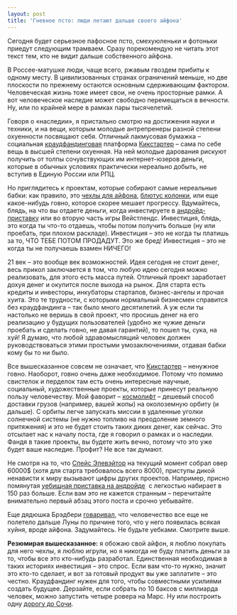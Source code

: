 ```yaml
---
layout: post
title: 'Гневное псто: люди летают дальше своего айфона'
---
```


Сегодня будет серьезное пафосное псто, смехуюленьки и фотоньки приедут следующим трамваем. Сразу порекомендую не читать этот текст тем, кто не видит дальше собственного айфона.

В Россее-матушке люди, чаще всего, ржавым гвоздем прибиты к одному месту. В цивилизованных странах ограничений меньше, но две плоскости по прежнему остаются основным сдерживающим фактором. Человеческая жизнь тоже имеет свои, не очень просторные рамки. А вот человеческое наследие может свободно перемещаться в вечности. Ну, или по крайней мере в рамках пары тысячелетий.

Говоря о «наследии», я пристально смотрю на достижения науки и техники, и на вещи, которым молодые антрепренеры разной степени охуенности посвящают себя. Отличный лакмусовая бумажка – социальная [краудфандинговая](http://ru.wikipedia.org/wiki/%D0%9A%D1%80%D0%B0%D1%83%D0%B4%D1%84%D0%B0%D0%BD%D0%B4%D0%B8%D0%BD%D0%B3) платформа [Кикстартер](http://www.kickstarter.com) – сама по себе вещь в высшей степени охуенная. На ней молодые дарования рискуют получить от толпы сочувствующих им интернет-юзеров деньги, которые в обычных условиях практически нереально добыть, не вступив в Единую России или РПЦ.

Но приглядитесь к проектам, которые собирают самые нереальные бабки: как правило, это [чехлы для айфона](http://www.kickstarter.com/projects/1104350651/taktik-premium-protection-system-for-the-iphone?ref=live), [блютус колонки](http://www.kickstarter.com/projects/2107726947/hidden-radio-and-bluetooth-speaker?ref=live), или еще какое-нибудь говно, которое скорее мешает прогрессу. Вдумайтесь, блядь, на что вы отдаете деньги, когда инвестируете в [андройд-приставку](http://www.kickstarter.com/projects/ouya/ouya-a-new-kind-of-video-game-console?ref=live) или во вторую часть игры Вейстлендс. Инвестиция, блядь, это когда ты что-то отдаешь, чтобы потом получить больше (ну или проебать, при плохом раскладе). Инвестиция – это не когда ты платишь за то, ЧТО ТЕБЕ ПОТОМ ПРОДАДУТ. Это же бред! Инвестиция – это не когда ты не получаешь взамен НИЧЕГО!

21 век – это вообще век возможностей. Идея сегодня не стоит денег, весь прикол заключается в том, что любую идею сегодня можно реализовать, для этого есть масса путей. Отличный проект заработает дохуя денег и окупится после выхода на рынок. Для старта есть кредиты и инвесторы, инкубаторы стартапов, бизнес-ангелы и прочая хуита. Это те трудности, с которыми нормальный бизнесмен справится без краудфандинга – так было много десятилетий. А уж если ты настолько не веришь в свой проект, что просишь денег на его реализацию у будущих пользователей (удобно же чужие деньги проебать и сделать говно, не давая гарантий), то пошел ты, сука, на хуй! Я думаю, что любой здравомыслящий человек должен руководствоваться этими простыми умозаключениями, отдавая бабки кому бы то ни было.

Все вышесказанное совсем не означает, что [Кикстартер](http://kickstarter.com) – ненужное говно. Наоборот, говно очень даже необходимое. Потому что помимо свистелок и перделок там есть очень интересные научные, социальный, художественные проекты, которые принесут реальную пользу человечеству. Мой фаворит – [космолифт](http://www.kickstarter.com/projects/michaellaine/space-elevator-science-climb-to-the-sky-a-tethered) – дешевый способ доставки грузов (например, вашей жопы) на околоземную орбиту (и дальше). С орбиты легче запускать миссии в удаленные уголки солнечной системы (не нужно топливо на преодоление земного притяжения) и это не будет стоить таких диких денег, как сейчас. Это отсылает нас к началу поста, где я говорил о рамках и о наследии. Фандя в такие проекты, вы будете жить вечно, потому что это уже будет ваше наследие. Профит? Не все так думают.

Не смотря на то, что [Спейс Элевэйтор](http://www.kickstarter.com/projects/michaellaine/space-elevator-science-climb-to-the-sky-a-tethered) на текущий момент собрал овер 60000$ (хотя для старта требовалось всего 8000), приступы дикой ненависти к миру вызывают цифры других проектов. Например, присно помянутая [уебищная приставка на андройде](http://www.kickstarter.com/projects/ouya/ouya-a-new-kind-of-video-game-console?ref=live) &nbsp;с легкостью набирает в 150 раз больше. Если вам это не кажется странным – перечитайте внимательно первый абзац этого поста и срочно уебывайте.

Еще дядюшка Брэдбери [говаривал](http://www.dirty.ru/comments/350397), что человечество все еще не полетело дальше Луны по причине того, что у него появилась всякая хуйня, вроде айфона. Задумайтесь. Не будьте уебками. Смотрите выше.

**Резюмирая вышесказанное:** я обожаю свой айфон, я люблю покупать для него чехлы, я люблю игрули, но я никогда не буду платить деньги за то, чтобы все это кто-нибудь разработал. Единственная необходимая в таких историях инвестиция – это спрос. Если вам что-то нужно, значит это кто-то сделает, и вот за готовый продукт вы уже заплатите – это честно. Краудфандинг нужен для того, чтобы совместными усилиями создать будущее. Дерзайте, если собрать по 10 баксов с миллиарда человек, можно запустить четыре ровера на Марс. Ну или построить одну [дорогу до Сочи](http://www.onlinetambov.ru/upload/resize_cache/blog/58b/600_600_1/58b4f377740a7565e9b5fad2b78a52d6.jpg).

<!--kg-card-end: markdown-->